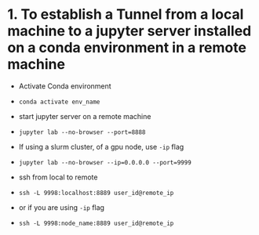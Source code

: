 # 1. To establish a Tunnel from a local machine to a jupyter server installed on a conda environment in a remote machine
- Activate Conda environment
- 
  ``` conda activate env_name ```

- start jupyter server on a remote machine
-   ```jupyter lab --no-browser --port=8888```
- If using a slurm cluster, of a gpu node, use ```-ip``` flag
- ```jupyter lab --no-browser --ip=0.0.0.0 --port=9999```
- ssh from local to remote
- ```ssh -L 9998:localhost:8889 user_id@remote_ip```
- or if you are using ```-ip``` flag
- ```ssh -L 9998:node_name:8889 user_id@remote_ip```
